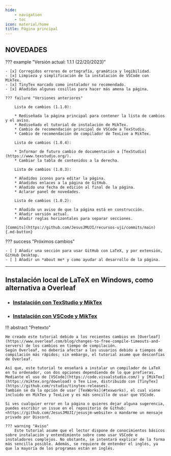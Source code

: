 ```yaml
---
hide:
    - navigation
    - toc
icon: material/home
title: Página principal
---
```


## NOVEDADES

??? example "Versión actual: 1.1.1 (22/20/2023)"

    - [x] Corregidos errores de ortografía, gramática y legibilidad.
    - [x] Limpieza y simplificación de la instalación de VSCode con MikTex.
    - [x] TinyTex marcado como instalador no recomendado. 
    - [x] Añadidas algunas cosillas para hacer más amena la página.

    ??? failure "Versiones anteriores"
        
        Lista de cambios (1.1.0):

        * Rediseñada la página principal para contener la lista de cambios y el aviso.
        * Rediseñado el tutorial de instalación de MikTex.
        * Cambio de recomendación principal de VSCode a TexStudio.
        * Cambio de recomendación de compilador de TexLive a MikTex.

        Lista de cambios (1.0.4):

        * Informar de futuro cambio de documentación a [TexStudio](https://www.texstudio.org/).
        * Cambiar la tabla de contenidos a la derecha.

        Lista de cambios (1.0.3):

        * Añadidos iconos para editar la página.
        * Añadidos enlaces a la página de GitHub.
        * Añadido una fecha de edición al final de la página.
        * Aclarar panel de novedades.

        Lista de cambios (1.0.2):

        * Añadido un aviso de que la página está en construcción.
        * Añadir versión actual. 
        * Añadir reglas horizontales para separar secciones.
    
    [Commits](https://github.com/JesusJMUJI/recursos-uji/commits/main){.md-button}

??? success "Próximos cambios"

    - [ ] Añadir una sección para usar GitHub con LaTeX, y por extensión, GitHub Desktop.
    - [ ] Añadir un *about me* y como ayudar al desarrollo de la página.

---

## Instalación local de LaTeX en Windows, como alternativa a Overleaf

* ### [Instalación con TexStudio y MikTex](latex_install.md)

* ### [Instalación con VSCode y MikTex](latex_vscode.md)

!!! abstract "Pretexto"

    He creado este tutorial debido a los recientes cambios en [Overleaf](https://www.overleaf.com/blog/changes-to-free-compile-timeouts-and-servers) de los cambios en tiempo de compilación.
    Según Overleaf, no debería afectar a los usuarios debido a tiempos de compilación más rápidos; sin embargo, el tutorial asume que desconfías de Overleaf.

    Así que, este tutorial te enseñará a instalar un compilador de LaTeX en tu ordenador, con dos opciones dependiendo de lo que prefieras. Mediante el uso de [VSCode](https://code.visualstudio.com/) y [MikTex](https://miktex.org/download) o Tex Live, distribuido con [TinyTex](https://github.com/rstudio/tinytex-releases).
    También se da la opción de usar [TexWorks](#texworks), el cual viene incluido en MikTex y TexLive y es más sencillo de usar que VSCode.

    Si ves cualquier error en la página o quieres dejar alguna sugerencia, puedes escribir un issue en el repositorio de Github: <https://github.com/JesusJMUJI/jesusjm-website> o mandarme un mensaje privado por Discord.

    ??? warning "Aviso"
        Este tutorial asume que el lector dispone de conocimientos básicos sobre instalación y entendimiento sobre como usar VSCode e instaladores complejos. No obstante, se intentará explicar de la forma más sencilla posible. Además, se requiere de entender el inglés, ya que la mayoría de los programas están en inglés.
